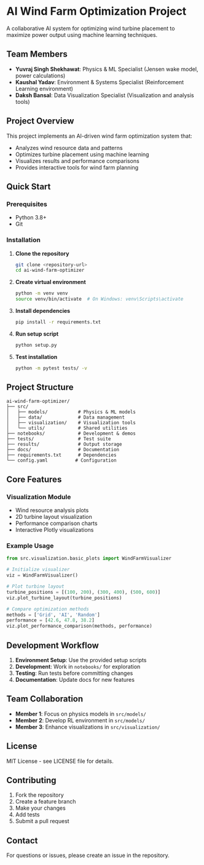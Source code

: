 # AI Wind Farm Optimization Project

A collaborative AI system for optimizing wind turbine placement to maximize power output using machine learning techniques.

## Team Members
- **Yuvraj Singh Shekhawat**: Physics & ML Specialist (Jensen wake model, power calculations)
- **Kaushal Yadav**: Environment & Systems Specialist (Reinforcement Learning environment)
- **Daksh Bansal**: Data Visualization Specialist (Visualization and analysis tools)

## Project Overview

This project implements an AI-driven wind farm optimization system that:
- Analyzes wind resource data and patterns
- Optimizes turbine placement using machine learning
- Visualizes results and performance comparisons
- Provides interactive tools for wind farm planning

## Quick Start

### Prerequisites
- Python 3.8+
- Git

### Installation

1. **Clone the repository**
   ```bash
   git clone <repository-url>
   cd ai-wind-farm-optimizer
   ```

2. **Create virtual environment**
   ```bash
   python -m venv venv
   source venv/bin/activate  # On Windows: venv\Scripts\activate
   ```

3. **Install dependencies**
   ```bash
   pip install -r requirements.txt
   ```

4. **Run setup script**
   ```bash
   python setup.py
   ```

5. **Test installation**
   ```bash
   python -m pytest tests/ -v
   ```

## Project Structure

```
ai-wind-farm-optimizer/
├── src/
│   ├── models/           # Physics & ML models
│   ├── data/             # Data management
│   ├── visualization/    # Visualization tools
│   └── utils/            # Shared utilities
├── notebooks/            # Development & demos
├── tests/                # Test suite
├── results/              # Output storage
├── docs/                 # Documentation
├── requirements.txt      # Dependencies
└── config.yaml          # Configuration
```

## Core Features

### Visualization Module
- Wind resource analysis plots
- 2D turbine layout visualization
- Performance comparison charts
- Interactive Plotly visualizations

### Example Usage

```python
from src.visualization.basic_plots import WindFarmVisualizer

# Initialize visualizer
viz = WindFarmVisualizer()

# Plot turbine layout
turbine_positions = [(100, 200), (300, 400), (500, 600)]
viz.plot_turbine_layout(turbine_positions)

# Compare optimization methods
methods = ['Grid', 'AI', 'Random']
performance = [42.6, 47.8, 38.2]
viz.plot_performance_comparison(methods, performance)
```

## Development Workflow

1. **Environment Setup**: Use the provided setup scripts
2. **Development**: Work in `notebooks/` for exploration
3. **Testing**: Run tests before committing changes
4. **Documentation**: Update docs for new features

## Team Collaboration

- **Member 1**: Focus on physics models in `src/models/`
- **Member 2**: Develop RL environment in `src/models/`
- **Member 3**: Enhance visualizations in `src/visualization/`

## License

MIT License - see LICENSE file for details.

## Contributing

1. Fork the repository
2. Create a feature branch
3. Make your changes
4. Add tests
5. Submit a pull request

## Contact


For questions or issues, please create an issue in the repository. 
